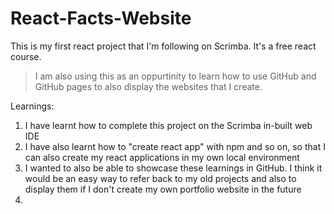 # React-Facts-Website

This is my first react project that I'm following on Scrimba. It's a free react course.

> I am also using this as an oppurtinity to learn how to use GitHub and GitHub pages to also display the websites that I create.

Learnings:
1) I have learnt how to complete this project on the Scrimba in-built web IDE
2) I have also learnt how to "create react app" with npm and so on, so that I can also create my react applications in my own local environment
3) I wanted to also be able to showcase these learnings in GitHub. I think it would be an easy way to refer back to my old projects and also to display them if I don't create my own portfolio website in the future
4) 
